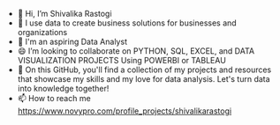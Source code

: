 - 👋 Hi, I’m Shivalika Rastogi
- 👀 I use data to create business solutions for businesses and organizations
- 🌱 I'm an aspiring Data Analyst 
- 😄 I’m looking to collaborate on PYTHON, SQL, EXCEL, and DATA VISUALIZATION PROJECTS Using POWERBI or TABLEAU
- 🌱 On this GitHub, you'll find a collection of my projects and resources that showcase my skills and my love for data analysis. Let's turn data into knowledge together!
- 📫 How to reach me https://www.novypro.com/profile_projects/shivalikarastogi

<!--
**ShivalikaRastogi/ShivalikaRastogi** is a ✨ _special_ ✨ repository because its `README.md` (this file) appears on your GitHub profile.

Here are some ideas to get you started:

- 🔭 I’m currently working on ...
- 🌱 I’m currently learning ...
- 👯 I’m looking to collaborate on ...
- 🤔 I’m looking for help with ...
- 💬 Ask me about ...
- 📫 How to reach me: ...
- 😄 Pronouns: ...
- ⚡ Fun fact: ...
-->
